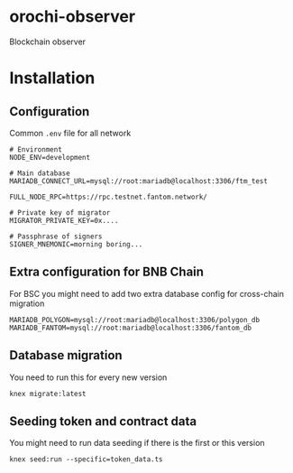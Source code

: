 # orochi-observer

Blockchain observer

# Installation

## Configuration

Common `.env` file for all network

```
# Environment
NODE_ENV=development

# Main database
MARIADB_CONNECT_URL=mysql://root:mariadb@localhost:3306/ftm_test

FULL_NODE_RPC=https://rpc.testnet.fantom.network/

# Private key of migrator
MIGRATOR_PRIVATE_KEY=0x....

# Passphrase of signers
SIGNER_MNEMONIC=morning boring...
```

## Extra configuration for BNB Chain

For BSC you might need to add two extra database config for cross-chain migration

```
MARIADB_POLYGON=mysql://root:mariadb@localhost:3306/polygon_db
MARIADB_FANTOM=mysql://root:mariadb@localhost:3306/fantom_db
```

## Database migration

You need to run this for every new version

```
knex migrate:latest
```

## Seeding token and contract data

You might need to run data seeding if there is the first or this version

```
knex seed:run --specific=token_data.ts
```
